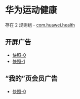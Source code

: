 # 华为运动健康

存在 2 规则组 - [com.huawei.health](/src/apps/com.huawei.health.ts)

## 开屏广告

- [快照-0](https://gkd-kit.gitee.io/import/12667766)
- [快照-1](https://gkd-kit.gitee.io/import/13215012)

## “我的”页会员广告

- [快照-0](https://gkd-kit.gitee.io/import/12667814)
